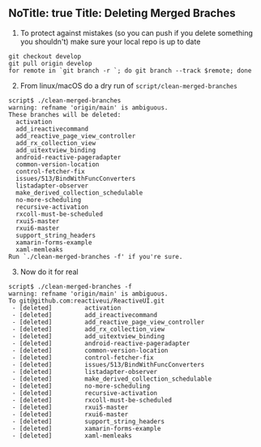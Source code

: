 NoTitle: true
Title: Deleting Merged Braches
----

1. To protect against mistakes (so you can push if you delete something you shouldn't) make sure your local repo is up to date

```shell
git checkout develop
git pull origin develop
for remote in `git branch -r `; do git branch --track $remote; done
```

2. From linux/macOS do a dry run of `script/clean-merged-branches`

```shell
script$ ./clean-merged-branches
warning: refname 'origin/main' is ambiguous.
These branches will be deleted:
  activation
  add_ireactivecommand
  add_reactive_page_view_controller
  add_rx_collection_view
  add_uitextview_binding
  android-reactive-pageradapter
  common-version-location
  control-fetcher-fix
  issues/513/BindWithFuncConverters
  listadapter-observer
  make_derived_collection_schedulable
  no-more-scheduling
  recursive-activation
  rxcoll-must-be-scheduled
  rxui5-master
  rxui6-master
  support_string_headers
  xamarin-forms-example
  xaml-memleaks
Run `./clean-merged-branches -f' if you're sure.
```

3. Now do it for real

```shell
script$ ./clean-merged-branches -f
warning: refname 'origin/main' is ambiguous.
To git@github.com:reactiveui/ReactiveUI.git
 - [deleted]         activation
 - [deleted]         add_ireactivecommand
 - [deleted]         add_reactive_page_view_controller
 - [deleted]         add_rx_collection_view
 - [deleted]         add_uitextview_binding
 - [deleted]         android-reactive-pageradapter
 - [deleted]         common-version-location
 - [deleted]         control-fetcher-fix
 - [deleted]         issues/513/BindWithFuncConverters
 - [deleted]         listadapter-observer
 - [deleted]         make_derived_collection_schedulable
 - [deleted]         no-more-scheduling
 - [deleted]         recursive-activation
 - [deleted]         rxcoll-must-be-scheduled
 - [deleted]         rxui5-master
 - [deleted]         rxui6-master
 - [deleted]         support_string_headers
 - [deleted]         xamarin-forms-example
 - [deleted]         xaml-memleaks
```
